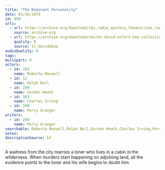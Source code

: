 ```yaml
---
title: "The Dominant Personality"
date: 01/26/1979
id: 950
urls: 
  - url: https://archive.org/download/cbs_radio_mystery_theater/cbs_radio_mystery_theater-0901-0950.zip/cbs_radio_mystery_theater-0901-0950%2Fcbsrmt_0950_the_dominant_personality.mp3
    source: archive-org
  - url: https://archive.org/download/cbsrmt-david-oxford-boa-collection/CBSRMT-790126-0950-The-Dominant-Personality-(128-48)_WBBM-JE-{BoA}.mp3
    quality: 0
    source: kl-davidoboa
audioQuality: 0
tags: 
multipart: 0
actors:  
  - id: 202
    name: Roberta Maxwell  
  - id: 12
    name: Ralph Bell  
  - id: 289
    name: Gordon Heath  
  - id: 303
    name: Charles Irving  
  - id: 290
    name: Percy Granger
writers:  
  - id: 290
    name: Percy Granger
searchable: Roberta Maxwell,Ralph Bell,Gordon Heath,Charles Irving,Percy Granger Percy Granger
notes: 
descriptionSource: kf
---
```

A waitress from the city marries a loner who lives in a cabin in the wilderness. When murders start happening on adjoining land, all the evidence points to the loner and his wife begins to doubt him.